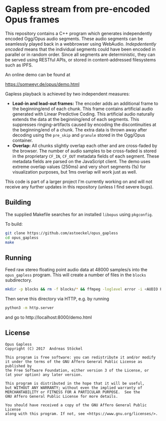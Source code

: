 # Gapless stream from pre-encoded Opus frames

This repository contains a C++ program which generates independently encoded Ogg/Opus audio segments. These audio segments can be seamlessly played back in a webbrowser using WebAudio. *Indepdentently encoded* means that the individual segments could have been encoded in parallel or in random order. Since all segments are deterministic, they can be served using RESTful APIs, or stored in content-addressed filesystems such as IPFS.

An online demo can be found at

https://somweyr.de/opus/demo.html

Gapless playback is achieved by two independent measures:
* **Lead-in and lead-out frames:** The encoder adds an additional frame to the beginning/end of each chunk. This frame contains artificial audio generated with Linear Predictive Coding. This artificial audio naturally extends the data at the beginning/end of each segments. This suppresses ringing-artifacts caused by encoding the discontinuities at the beginning/end of a chunk. The extra data is thrown away after decoding using the `pre_skip` and `granule` stored in the Ogg/Opus container.
* **Overlap:** All chunks slightly overlap each other and are cross-faded by the browser. The number of audio samples to be cross-faded is stored in the proprietary `CF_IN`, `CF_OUT` metadata fields of each segment. These metadata fields are parsed on the JavaScript client. The demo uses extreme overlap values (250ms) and very short segments (1s) for visualization purposes, but 1ms overlap will work just as well.

This code is part of a larger project I'm currently working on and will not receive any further updates in this repository (unless I find severe bugs).

## Building

The supplied Makefile searches for an installed `libopus` using `pkgconfig`.

To build:
```sh
git clone https://github.com/astoeckel/opus_gapless
cd opus_gapless
make
```

## Running

Feed raw stereo floating point audio data at 48000 samples/s into the `opus_gapless` program. This will create a number of files in the `blocks` subdirectory.
```sh
mkdir -p blocks && rm -f blocks/* && ffmpeg -loglevel error -i <AUDIO FILE> -ac 2 -ar 48000 -f f32le - | ./opus_gapless
```

Then serve this directory via HTTP, e.g. by running
```sh
python3 -m http.server
```
and go to http://localhost:8000/demo.html


## License

```
Opus Gapless
Copyright (C) 2017  Andreas Stöckel

This program is free software: you can redistribute it and/or modify
it under the terms of the GNU Affero General Public License as published by
the Free Software Foundation, either version 3 of the License, or
(at your option) any later version.

This program is distributed in the hope that it will be useful,
but WITHOUT ANY WARRANTY; without even the implied warranty of
MERCHANTABILITY or FITNESS FOR A PARTICULAR PURPOSE.  See the
GNU Affero General Public License for more details.

You should have received a copy of the GNU Affero General Public License
along with this program. If not, see <https://www.gnu.org/licenses/>.
```
